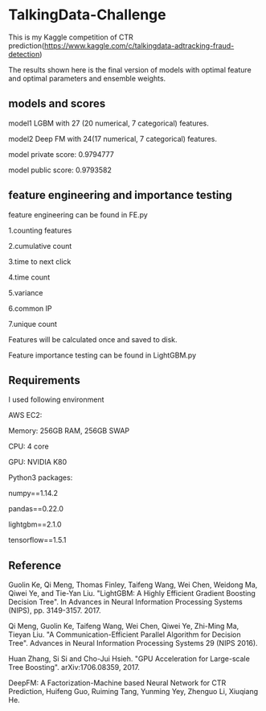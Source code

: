 # TalkingData-Challenge
This is my Kaggle competition of CTR prediction(https://www.kaggle.com/c/talkingdata-adtracking-fraud-detection)

The results shown here is the final version of models with optimal feature and optimal parameters and ensemble weights.


## models and scores

model1 LGBM with 27 (20 numerical, 7 categorical) features.

model2 Deep FM with 24(17 numerical, 7 categorical) features.

model	private score: 0.9794777

model public score: 0.9793582

## feature engineering and importance testing

feature engineering can be found in FE.py

1.counting features

2.cumulative count

3.time to next click

4.time count

5.variance

6.common IP

7.unique count

Features will be calculated once and saved to disk.

Feature importance testing can be found in LightGBM.py

## Requirements
I used following environment

AWS EC2:

Memory: 256GB RAM, 256GB SWAP

CPU: 4 core

GPU: NVIDIA K80

Python3 packages:

numpy==1.14.2

pandas==0.22.0

lightgbm==2.1.0

tensorflow==1.5.1

## Reference

Guolin Ke, Qi Meng, Thomas Finley, Taifeng Wang, Wei Chen, Weidong Ma, Qiwei Ye, and Tie-Yan Liu. "LightGBM: A Highly Efficient Gradient Boosting Decision Tree". In Advances in Neural Information Processing Systems (NIPS), pp. 3149-3157. 2017.

Qi Meng, Guolin Ke, Taifeng Wang, Wei Chen, Qiwei Ye, Zhi-Ming Ma, Tieyan Liu. "A Communication-Efficient Parallel Algorithm for Decision Tree". Advances in Neural Information Processing Systems 29 (NIPS 2016).

Huan Zhang, Si Si and Cho-Jui Hsieh. "GPU Acceleration for Large-scale Tree Boosting". arXiv:1706.08359, 2017.

DeepFM: A Factorization-Machine based Neural Network for CTR Prediction, Huifeng Guo, Ruiming Tang, Yunming Yey, Zhenguo Li, Xiuqiang He.
